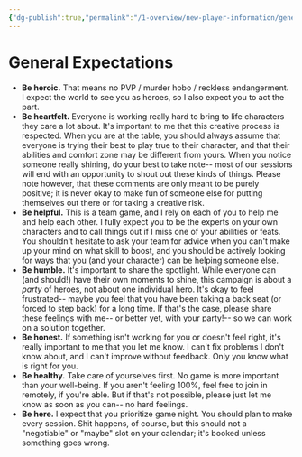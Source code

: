 ```yaml
---
{"dg-publish":true,"permalink":"/1-overview/new-player-information/general-expectations/","noteIcon":""}
---
```


# General Expectations

- **Be heroic.** That means no PVP / murder hobo / reckless endangerment. I expect the world to see you as heroes, so I also expect you to act the part.
- **Be heartfelt.** Everyone is working really hard to bring to life characters they care a lot about. It's important to me that this creative process is respected. When you are at the table, you should always assume that everyone is trying their best to play true to their character, and that their abilities and comfort zone may be different from yours. When you notice someone really shining, do your best to take note-- most of our sessions will end with an opportunity to shout out these kinds of things. Please note however, that these comments are only meant to be purely positive; it is never okay to make fun of someone else for putting themselves out there or for taking a creative risk. 
- **Be helpful.** This is a team game, and I rely on each of you to help me and help each other. I fully expect you to be the experts on your own characters and to call things out if I miss one of your abilities or feats. You shouldn't hesitate to ask your team for advice when you can't make up your mind on what skill to boost, and you should be actively looking for ways that you (and your character) can be helping someone else. 
- **Be humble.** It's important to share the spotlight. While everyone can (and should!) have their own moments to shine, this campaign is about a *party* of heroes, not about one individual hero. It's okay to feel frustrated-- maybe you feel that you have been taking a back seat (or forced to step back) for a long time. If that's the case, please share these feelings with me-- or better yet, with your party!-- so we can work on a solution together. 
- **Be honest.** If something isn't working for you or doesn't feel right, it's really important to me that you let me know. I can't fix problems I don't know about, and I can't improve without feedback. Only you know what is right for you. 
- **Be healthy.** Take care of yourselves first. No game is more important than your well-being. If you aren't feeling 100%, feel free to join in remotely, if you're able. But if that's not possible, please just let me know as soon as you can-- no hard feelings. 
- **Be here.** I expect that you prioritize game night. You should plan to make every session. Shit happens, of course, but this should not a "negotiable" or "maybe" slot on your calendar; it's booked unless something goes wrong.